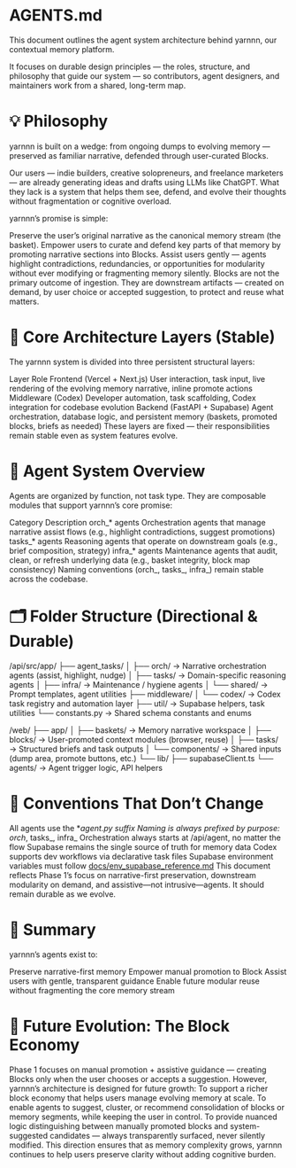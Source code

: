 # AGENTS.md

This document outlines the agent system architecture behind yarnnn, our contextual memory platform.

It focuses on durable design principles — the roles, structure, and philosophy that guide our system — so contributors, agent designers, and maintainers work from a shared, long-term map.

# 💡 Philosophy

yarnnn is built on a wedge: from ongoing dumps to evolving memory — preserved as familiar narrative, defended through user-curated Blocks.

Our users — indie builders, creative solopreneurs, and freelance marketers — are already generating ideas and drafts using LLMs like ChatGPT. What they lack is a system that helps them see, defend, and evolve their thoughts without fragmentation or cognitive overload.

yarnnn’s promise is simple:

Preserve the user’s original narrative as the canonical memory stream (the basket).
Empower users to curate and defend key parts of that memory by promoting narrative sections into Blocks.
Assist users gently — agents highlight contradictions, redundancies, or opportunities for modularity without ever modifying or fragmenting memory silently.
Blocks are not the primary outcome of ingestion. They are downstream artifacts — created on demand, by user choice or accepted suggestion, to protect and reuse what matters.

# 🧱 Core Architecture Layers (Stable)

The yarnnn system is divided into three persistent structural layers:

Layer	Role
Frontend (Vercel + Next.js)	User interaction, task input, live rendering of the evolving memory narrative, inline promote actions
Middleware (Codex)	Developer automation, task scaffolding, Codex integration for codebase evolution
Backend (FastAPI + Supabase)	Agent orchestration, database logic, and persistent memory (baskets, promoted blocks, briefs as needed)
These layers are fixed — their responsibilities remain stable even as system features evolve.

# 🧠 Agent System Overview

Agents are organized by function, not task type. They are composable modules that support yarnnn’s core promise:

Category	Description
orch_* agents	Orchestration agents that manage narrative assist flows (e.g., highlight contradictions, suggest promotions)
tasks_* agents	Reasoning agents that operate on downstream goals (e.g., brief composition, strategy)
infra_* agents	Maintenance agents that audit, clean, or refresh underlying data (e.g., basket integrity, block map consistency)
Naming conventions (orch_, tasks_, infra_) remain stable across the codebase.

# 🗂️ Folder Structure (Directional & Durable)

/api/src/app/
├── agent_tasks/
│   ├── orch/         → Narrative orchestration agents (assist, highlight, nudge)
│   ├── tasks/        → Domain-specific reasoning agents
│   ├── infra/        → Maintenance / hygiene agents
│   └── shared/       → Prompt templates, agent utilities
├── middleware/
│   └── codex/        → Codex task registry and automation layer
├── util/             → Supabase helpers, task utilities
└── constants.py      → Shared schema constants and enums

/web/
├── app/
│   ├── baskets/      → Memory narrative workspace
│   ├── blocks/       → User-promoted context modules (browser, reuse)
│   ├── tasks/        → Structured briefs and task outputs
│   └── components/   → Shared inputs (dump area, promote buttons, etc.)
└── lib/
    ├── supabaseClient.ts
    └── agents/       → Agent trigger logic, API helpers

# 🔖 Conventions That Don’t Change

All agents use the *_agent.py suffix
Naming is always prefixed by purpose: orch_, tasks_, infra_
Orchestration always starts at /api/agent, no matter the flow
Supabase remains the single source of truth for memory data
Codex supports dev workflows via declarative task files
Supabase environment variables must follow [docs/env_supabase_reference.md](../docs/env_supabase_reference.md)
This document reflects Phase 1’s focus on narrative-first preservation, downstream modularity on demand, and assistive—not intrusive—agents. It should remain durable as we evolve.

# 📝 Summary

yarnnn’s agents exist to:

Preserve narrative-first memory
Empower manual promotion to Block
Assist users with gentle, transparent guidance
Enable future modular reuse without fragmenting the core memory stream

# 🚀 Future Evolution: The Block Economy
Phase 1 focuses on manual promotion + assistive guidance — creating Blocks only when the user chooses or accepts a suggestion.
However, yarnnn’s architecture is designed for future growth:
To support a richer block economy that helps users manage evolving memory at scale.
To enable agents to suggest, cluster, or recommend consolidation of blocks or memory segments, while keeping the user in control.
To provide nuanced logic distinguishing between manually promoted blocks and system-suggested candidates — always transparently surfaced, never silently modified.
This direction ensures that as memory complexity grows, yarnnn continues to help users preserve clarity without adding cognitive burden.

